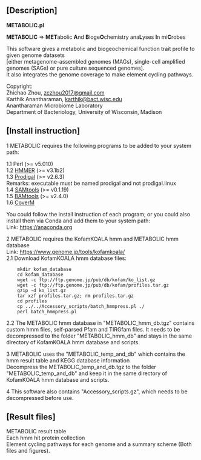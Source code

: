 [Description]
-------
**METABOLIC.pl**

**METABOLIC**  =>  **MET**abolic **A**nd **B**ioge**O**chemistry ana**L**yses **I**n mi**C**robes  

This software gives a metabolic and biogeochemical function trait profile to given genome datasets  
[either metagenome-assembled genomes (MAGs), single-cell amplified genomes (SAGs) or pure culture sequenced genomes].  
It also integrates the genome coverage to make element cycling pathways.  

Copyright:  
Zhichao Zhou, zczhou2017@gmail.com  
Karthik Anantharaman, karthik@bact.wisc.edu  
Anantharaman Microbiome Laboratory  
Department of Bacteriology, University of Wisconsin, Madison  


[Install instruction]
-------
1 METABOLIC requires the following programs to be added to your system path:  

  1.1 Perl (>= v5.010)  
  1.2 [HMMER](http://hmmer.org/) (>= v3.1b2)   
  1.3 [Prodigal](https://github.com/hyattpd/Prodigal) (>= v2.6.3)   
      Remarks: executable must be named prodigal and not prodigal.linux  
  1.4 [SAMtools](http://www.htslib.org/) (>= v0.1.19)  
  1.5 [BAMtools](https://github.com/pezmaster31/bamtools/wiki) (>= v2.4.0)   
  1.6 [CoverM](https://github.com/wwood/CoverM)
  
You could follow the install instruction of each program; or you could also  
install them via Conda and add them to your system path:  
 Link: <https://anaconda.org>
  	  
  
2 METABOLIC requires the KofamKOALA hmm and METABOLIC hmm database   
  Link: <https://www.genome.jp/tools/kofamkoala/>  
  2.1 Download KofamKOALA hmm database files: 
```
    mkdir kofam_database  
    cd kofam_database  
    wget -c ftp://ftp.genome.jp/pub/db/kofam/ko_list.gz  
    wget -c ftp://ftp.genome.jp/pub/db/kofam/profiles.tar.gz  
    gzip -d ko_list.gz  
    tar xzf profiles.tar.gz; rm profiles.tar.gz  
    cd profiles  
    cp ../../Accessory_scripts/batch_hmmpress.pl ./  
    perl batch_hmmpress.pl  
 ```
      
   2.2 The METABOLIC hmm database in "METABOLIC_hmm_db.tgz" contains custom hmm files, self-parsed Pfam and TIRGfam files. It needs to be decompressed to the folder "METABOLIC_hmm_db" and stays in the same directory of KofamKOALA hmm database and scripts.  
  
3 METABOLIC uses the "METABOLIC_temp_and_db" which contains the hmm result table and KEGG database information  
  Decompress the METABOLIC_temp_and_db.tgz to the folder "METABOLIC_temp_and_db" and keep it in the same directory of   
  KofamKOALA hmm database and scripts.  
    
4 This software also contains "Accessory_scripts.gz", which needs to be decompressed before use.  
  
[Result files]  
-------
METABOLIC result table  
Each hmm hit protein collection  
Element cycling pathways for each genome and a summary scheme (Both files and figures).  
